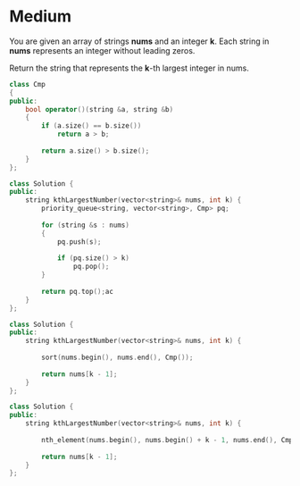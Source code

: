 # Medium

You are given an array of strings **nums** and an integer **k**. Each string in **nums** represents an integer without leading zeros.

Return the string that represents the **k**-th largest integer in nums.

```cpp
class Cmp
{
public:
    bool operator()(string &a, string &b)
    {
        if (a.size() == b.size())
            return a > b;
        
        return a.size() > b.size();
    }
};

class Solution {
public:
    string kthLargestNumber(vector<string>& nums, int k) {
        priority_queue<string, vector<string>, Cmp> pq;
        
        for (string &s : nums)
        {
            pq.push(s);
            
            if (pq.size() > k)
                pq.pop();
        }
        
        return pq.top();ac
    }
};
```

```cpp
class Solution {
public:
    string kthLargestNumber(vector<string>& nums, int k) {
        
        sort(nums.begin(), nums.end(), Cmp());
        
        return nums[k - 1];
    }
};
```

```cpp
class Solution {
public:
    string kthLargestNumber(vector<string>& nums, int k) {
        
        nth_element(nums.begin(), nums.begin() + k - 1, nums.end(), Cmp());
        
        return nums[k - 1];
    }
};
```

